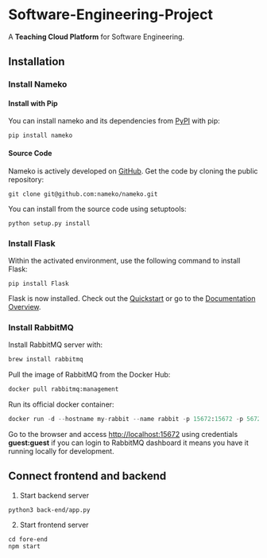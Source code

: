 # Software-Engineering-Project

A **Teaching Cloud Platform** for Software Engineering.


## Installation

### Install Nameko

#### Install with Pip

You can install nameko and its dependencies from [PyPI](https://pypi.python.org/pypi/nameko) with pip:

```shell
pip install nameko
```

#### Source Code

Nameko is actively developed on [GitHub](https://github.com/nameko/nameko). Get the code by cloning the public repository:

```
git clone git@github.com:nameko/nameko.git
```

You can install from the source code using setuptools:

```
python setup.py install
```

### Install Flask

Within the activated environment, use the following command to install Flask:

```
pip install Flask
```

Flask is now installed. Check out the [Quickstart](https://flask.palletsprojects.com/en/1.1.x/quickstart/) or go to the [Documentation Overview](https://flask.palletsprojects.com/en/1.1.x/).

### Install RabbitMQ

Install RabbitMQ server with:

```bash
brew install rabbitmq
```

Pull the image of RabbitMQ from the Docker Hub:

```python
docker pull rabbitmq:management
```

Run its official docker container:

```python
docker run -d --hostname my-rabbit --name rabbit -p 15672:15672 -p 5672:5672 rabbitmq:management
```

Go to the browser and access [http://localhost:15672](http://localhost:15672/) using credentials **guest:guest** if you can login to RabbitMQ dashboard it means you have it running locally for development.

## Connect frontend and backend

1. Start backend server
```
python3 back-end/app.py
```
2. Start frontend server
```
cd fore-end
npm start
```